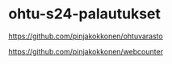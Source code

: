 # ohtu-s24-palautukset

https://github.com/pinjakokkonen/ohtuvarasto


https://github.com/pinjakokkonen/webcounter
